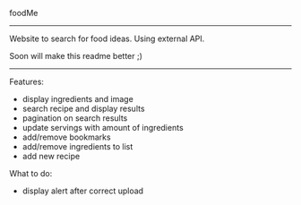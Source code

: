 foodMe

---

Website to search for food ideas. Using external API.

Soon will make this readme better ;)

---

Features:

-  display ingredients and image
-  search recipe and display results
-  pagination on search results
-  update servings with amount of ingredients
-  add/remove bookmarks
-  add/remove ingredients to list
-  add new recipe

What to do:

-  display alert after correct upload
